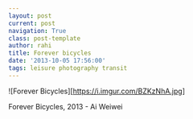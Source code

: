 ```yaml
---
layout: post
current: post
navigation: True
class: post-template
author: rahi
title: Forever bicycles
date: '2013-10-05 17:56:00'
tags: leisure photography transit
---
```


![Forever Bicycles][https://i.imgur.com/BZKzNhA.jpg]

Forever Bicycles, 2013 - Ai Weiwei
